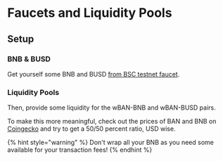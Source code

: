 # Faucets and Liquidity Pools

## Setup

### BNB & BUSD

Get yourself some BNB and BUSD [from BSC testnet faucet](https://testnet.binance.org/faucet-smarthttps://testnet.binance.org/faucet-smart).

### **Liquidity Pools**

Then, provide some liquidity for the wBAN-BNB and wBAN-BUSD pairs.

To make this more meaningful, check out the prices of BAN and BNB on [Coingecko](https://www.coingecko.com) and try to get a 50/50 percent ratio, USD wise.

{% hint style="warning" %}
Don't wrap all your BNB as you need some available for your transaction fees!
{% endhint %}


